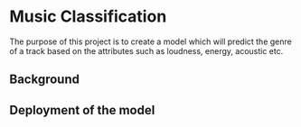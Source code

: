# Music Classification

The purpose of this project is to create a model which will predict the genre of a track based on the attributes such as loudness, energy, acoustic etc.

## Background

## Deployment of the model